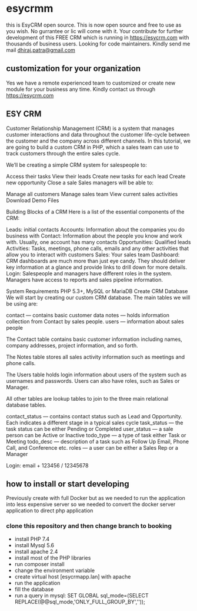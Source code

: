 # esycrmm 
this is EsyCRM open source. This is now open source and free to use as you wish. No gurrantee or lic will come with it. Your contribute for further development of this FREE CRM which is running in https://esycrm.com with thousands of business users. Looking for code maintainers. Kindly send me mail dhiraj.patra@gmail.com

## customization for your organization
Yes we have a remote experienced team to customized or create new module for your business any time. Kindly contact us through https://esycrm.com


## ESY CRM

Customer Relationship Management (CRM) is a system that manages customer interactions and data throughout the customer life-cycle between the customer and the company across different channels. In this tutorial, we are going to build a custom CRM in PHP, which a sales team can use to track customers through the entire sales cycle.

We’ll be creating a simple CRM system for salespeople to:

Access their tasks
View their leads
Create new tasks for each lead
Create new opportunity
Close a sale
Sales managers will be able to:

Manage all customers
Manage sales team
View current sales activities
Download Demo Files

Building Blocks of a CRM
Here is a list of the essential components of the CRM:

Leads: initial contacts
Accounts: Information about the companies you do business with
Contact: Information about the people you know and work with. Usually, one account has many contacts
Opportunities: Qualified leads
Activities: Tasks, meetings, phone calls, emails and any other activities that allow you to interact with customers
Sales: Your sales team
Dashboard: CRM dashboards are much more than just eye candy. They should deliver key information at a glance and provide links to drill down for more details.
Login: Salespeople and managers have different roles in the system. Managers have access to reports and sales pipeline information.

System Requirements
PHP 5.3+,
MySQL or MariaDB
Create CRM Database
We will start by creating our custom CRM database. The main tables we will be using are:

contact — contains basic customer data
notes — holds information collection from Contact by sales people.
users — information about sales people

The Contact table contains basic customer information including names, company addresses, project information, and so forth.

The Notes table stores all sales activity information such as meetings and phone calls.

The Users table holds login information about users of the system such as usernames and passwords. Users can also have roles, such as Sales or Manager.

All other tables are lookup tables to join to the three main relational database tables.

contact_status — contains contact status such as Lead and Opportunity. Each indicates a different stage in a typical sales cycle
task_status — the task status can be either Pending or Completed
user_status — a sale person can be Active or Inactive
todo_type — a type of task either Task or Meeting
todo_desc — description of a task such as Follow Up Email, Phone Call, and Conference etc.
roles — a user can be either a Sales Rep or a Manager

Login: email + 123456 / 12345678

## how to install or start developing

Previously create with full Docker but as we needed to run the application into less expensive server so we needed to convert the docker server application to direct php application

### clone this repository and then change branch to booking

* install PHP 7.4
* install Mysql 5.6
* install apache 2.4
* install most of the PHP libraries
* run composer install
* change the environment variable
* create virtual host [esycrmapp.lan] with apache
* run the application
* fill the database
* run a query in mysql: SET GLOBAL sql_mode=(SELECT REPLACE(@@sql_mode,'ONLY_FULL_GROUP_BY',''));

